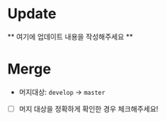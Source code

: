 # Update
** 여기에 업데이트 내용을 작성해주세요 **

# Merge
* 머지대상: `develop` -> `master`

- [ ] 머지 대상을 정확하게 확인한 경우 체크해주세요!
